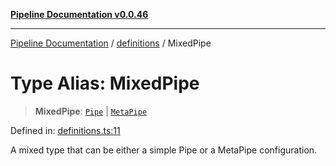 [**Pipeline Documentation v0.0.46**](../../README.md)

***

[Pipeline Documentation](../../modules.md) / [definitions](../README.md) / MixedPipe

# Type Alias: MixedPipe

> **MixedPipe**: [`Pipe`](Pipe.md) \| [`MetaPipe`](../interfaces/MetaPipe.md)

Defined in: [definitions.ts:11](https://github.com/stonemjs/pipeline/blob/25f97e5694101638ed81fbfb328425b2c68320f6/src/definitions.ts#L11)

A mixed type that can be either a simple Pipe or a MetaPipe configuration.

